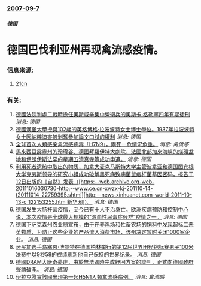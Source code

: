 ### [2007-09-7](/news/2007/09/7/index.md)

##### 德国
# 德国巴伐利亚州再现禽流感疫情。




### 信息来源:

1. [21cn](https://web.archive.org/web/20150619214322/http://news.21cn.com/world/guojihb/2007/09/08/3465225.shtml)

### 有关:

1. [德國法院判處二戰時擔任奧斯威辛集中營衛兵的奧斯卡·格勒寧四年有期徒刑](/zh/news/2015/07/15/德國法院判處二戰時擔任奧斯威辛集中營衛兵的奧斯卡-格勒寧四年有期徒刑.md) _消息: 德国_
2. [德國漢堡大學授與102歲的英格博格·拉波波特女士博士學位。1937年拉波波特女士因納粹迫害被剝奪參加論文口試的權利](/zh/news/2015/06/9/德國漢堡大學授與102歲的英格博格-拉波波特女士博士學位-1937年拉波波特女士因納粹迫害被剝奪參加論文口試的權利.md) _消息: 德国_
3. [ 全球首次人類感染禽流感病毒「H7N9」，兩死一危情況危重。](/zh/news/2013/04/1/全球首次人類感染禽流感病毒-H7N9-兩死一危情況危重.md) _消息: 禽流感_
4. [馬來西亞霹靂州的玲瓏谷、德國拜羅伊特大劇院、法國北部加來海峽的煤礦盆地和伊朗伊斯法罕的星期五清真寺等成功申遺。](/zh/news/2012/07/1/馬來西亞霹靂州的玲瓏谷-德國拜羅伊特大劇院-法國北部加來海峽的煤礦盆地和伊朗伊斯法罕的星期五清真寺等成功申遺.md) _消息: 德国_
5. [ 利用死者遗骸中取出的物质，加拿大麦克马斯特大学主管波拿亚和德国图宾根大学克劳斯领导的研究小组成功破解黑死病致病菌鼠疫杆菌基因密码，报告于12日出版的《自然》发表（[https:--web.archive.org-web-20111016030730-http:--www.ce.cn-xwzx-kj-201110-14-t20111014_22759395.shtml][http:--news.xinhuanet.com-world-2011-10-13-c_122153255.htm 新华网]）。](/zh/news/2011/10/12/利用死者遗骸中取出的物质-加拿大麦克马斯特大学主管波拿亚和德国图宾根大学克劳斯领导的研究小组成功破解黑死病致病菌鼠疫杆.md) _消息: 德国_
6. [德国发生大肠杆菌疫情，至今已有十人不治身亡。欧洲疾病预防和控制中心说，本次疫情是全球最大规模的“溶血性尿毒症候群”疫情之一。](/zh/news/2011/05/29/德国发生大肠杆菌疫情-至今已有十人不治身亡-欧洲疾病预防和控制中心说-本次疫情是全球最大规模的-溶血性尿毒症候群-疫情之.md) _消息: 德国_
7. [德国下萨克森州农业局宣布，由于在养鸡场和牲畜农场的饲料中发现超标二恶英物质，为防止这些企业的产品流入消费市场，该州决定暂时关闭1000家企业。](/zh/news/2011/01/3/德国下萨克森州农业局宣布-由于在养鸡场和牲畜农场的饲料中发现超标二恶英物质-为防止这些企业的产品流入消费市场-该州决定暂.md) _消息: 德国_
8. [ 牙买加选手乌塞恩·博尔特在德国柏林举行的第12届世界田径锦标赛男子100米决赛中以9秒58的成绩刷新他自己保持的世界纪录。](/zh/news/2009/08/16/牙买加选手乌塞恩-博尔特在德国柏林举行的第12届世界田径锦标赛男子100米决赛中以9秒58的成绩刷新他自己保持的世界纪.md) _消息: 德国_
9. [德國DRAM大廠奇夢達，由於無法即時完成紓困方案的談判，正式向德國政府聲請破產。](/zh/news/2009/01/23/德國DRAM大廠奇夢達-由於無法即時完成紓困方案的談判-正式向德國政府聲請破產.md) _消息: 德国_
10. [伊拉克證實該國出現第一起H5N1人類禽流感病例。](/zh/news/2006/01/30/伊拉克證實該國出現第一起H5N1人類禽流感病例.md) _消息: 禽流感_
